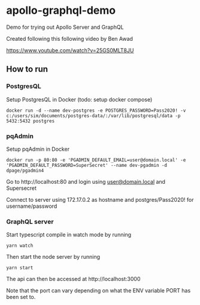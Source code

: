 # apollo-graphql-demo

Demo for trying out Apollo Server and GraphQL

Created following this following video by Ben Awad

https://www.youtube.com/watch?v=25GS0MLT8JU

## How to run

### PostgresQL

Setup PostgresQL in Docker (todo: setup docker compose)

```
docker run -d --name dev-postgres -e POSTGRES_PASSWORD=Pass2020! -v c:/users/sim/documents/postgres-data/:/var/lib/postgresql/data -p 5432:5432 postgres
```

### pqAdmin

Setup pqAdmin in Docker

```
docker run -p 80:80 -e 'PGADMIN_DEFAULT_EMAIL=user@domain.local' -e 'PGADMIN_DEFAULT_PASSWORD=SuperSecret' --name dev-pgadmin -d dpage/pgadmin4
```

Go to http://localhost:80 and login using user@domain.local and Supersecret

Connect to server using 172.17.0.2 as hostname and postgres/Pass2020! for username/password

### GraphQL server

Start typescript compile in watch mode by running

```
yarn watch
```

Then start the node server by running

```
yarn start
```

The api can then be accessed at http://localhost:3000

Note that the port can vary depending on what the ENV variable PORT has been set to.
